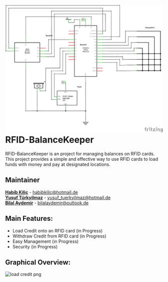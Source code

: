 # ![RFID-BalanceKeeper_Schaltplan](./Documentation/images/RFID-BalanceKeeper_Schaltplan.jpg) RFID-BalanceKeeper
RFID-BalanceKeeper is an project for managing balances on RFID cards. This project provides a simple and effective way to use RFID cards to load funds with money and pay at designated locations.

## Maintainer
**[Habib Kilic](https://github.com/CaTaNa52)** - habibkilic@hotmail.de \
**[Yusuf Türkyilmaz](https://github.com/Yusuf-Tuerkyilmaz)** - yusuf_tuerkyilmaz@hotmail.de \
**[Bilal Aydemir](https://github.com/bayd16)** - bilalaydemir@outlook.de

## Main Features:
* Load Credit onto an RFID card (in Progress)
* Withdraw Credit from RFID card (in Progress)
* Easy Management (in Progress)
* Security (in Progress)

## Graphical Overview:
![load credit png](https://github.com/Habib-Kilic/RFID-BalanceKeeper/assets/168981162/ecab0dd7-90e6-44eb-ab22-1c4ea890b1a9)
